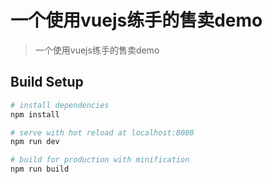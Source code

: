 # 一个使用vuejs练手的售卖demo

> 一个使用vuejs练手的售卖demo

## Build Setup

``` bash
# install dependencies
npm install

# serve with hot reload at localhost:8080
npm run dev

# build for production with minification
npm run build
```
